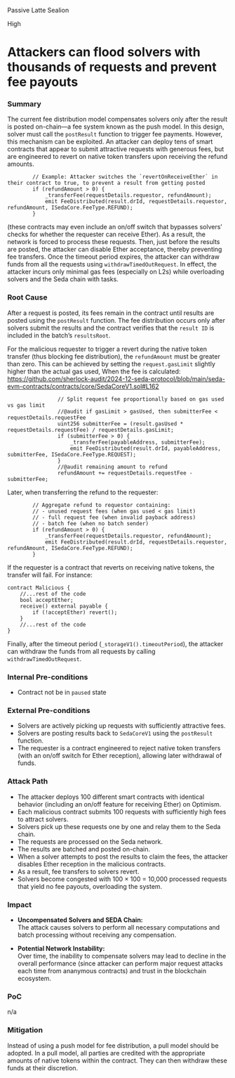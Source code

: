 Passive Latte Sealion

High

# Attackers can flood solvers with thousands of requests and prevent fee payouts

### Summary
The current fee distribution model compensates solvers only after the result is posted on-chain—a fee system known as the push model. In this design, solver must call the `postResult` function to trigger fee payments. However, this mechanism can be exploited. An attacker can deploy tens of smart contracts that appear to submit attractive requests with generous fees, but are engineered to revert on native token transfers upon receiving the refund amounts. 
```solidity
        // Example: Attacker switches the `revertOnReceiveEther` in their contract to true, to prevent a result from getting posted
        if (refundAmount > 0) {
            _transferFee(requestDetails.requestor, refundAmount);
            emit FeeDistributed(result.drId, requestDetails.requestor, refundAmount, ISedaCore.FeeType.REFUND);
        }
```
(these contracts may even include an on/off switch that bypasses solvers’ checks for whether the requester can receive Ether). As a result, the network is forced to process these requests. Then, just before the results are posted, the attacker can disable Ether acceptance, thereby preventing fee transfers. Once the timeout period expires, the attacker can withdraw funds from all the requests using `withdrawTimedOutRequest`. In effect, the attacker incurs only minimal gas fees (especially on L2s) while overloading solvers and the Seda chain with tasks.

### Root Cause
After a request is posted, its fees remain in the contract until results are posted using the `postResult` function. The fee distribution occurs only after solvers submit the results and the contract verifies that the `result ID` is included in the batch’s `resultsRoot`.

For the malicious requester to trigger a revert during the native token transfer (thus blocking fee distribution), the `refundAmount` must be greater than zero. This can be achieved by setting the `request.gasLimit` slightly higher than the actual gas used, When the fee is calculated:
https://github.com/sherlock-audit/2024-12-seda-protocol/blob/main/seda-evm-contracts/contracts/core/SedaCoreV1.sol#L162
```solidity
                // Split request fee proportionally based on gas used vs gas limit
                //@audit if gasLimit > gasUsed, then submitterFee < requestDetails.requestFee
                uint256 submitterFee = (result.gasUsed * requestDetails.requestFee) / requestDetails.gasLimit;
                if (submitterFee > 0) {
                    _transferFee(payableAddress, submitterFee);
                    emit FeeDistributed(result.drId, payableAddress, submitterFee, ISedaCore.FeeType.REQUEST);
                }
                //@audit remaining amount to refund
                refundAmount += requestDetails.requestFee - submitterFee;
```
Later, when transferring the refund to the requester:
```solidity
        // Aggregate refund to requestor containing:
        // - unused request fees (when gas used < gas limit)
        // - full request fee (when invalid payback address)
        // - batch fee (when no batch sender)
        if (refundAmount > 0) {
            _transferFee(requestDetails.requestor, refundAmount);
            emit FeeDistributed(result.drId, requestDetails.requestor, refundAmount, ISedaCore.FeeType.REFUND);
        }
```
If the requester is a contract that reverts on receiving native tokens, the transfer will fail. For instance:
```solidity
contract Malicious {
    //...rest of the code
    bool acceptEther;
    receive() external payable {
        if (!acceptEther) revert();
    }
    //...rest of the code
}
```
Finally, after the timeout period (`_storageV1().timeoutPeriod`), the attacker can withdraw the funds from all requests by calling `withdrawTimedOutRequest`.

### Internal Pre-conditions
- Contract not be in `paused` state

### External Pre-conditions
- Solvers are actively picking up requests with sufficiently attractive fees.
- Solvers are posting results back to `SedaCoreV1` using the `postResult` function.
- The requester is a contract engineered to reject native token transfers (with an on/off switch for Ether reception), allowing later withdrawal of funds.

### Attack Path
- The attacker deploys 100 different smart contracts with identical behavior (including an on/off feature for receiving Ether) on Optimism.
- Each malicious contract submits 100 requests with sufficiently high fees to attract solvers.
- Solvers pick up these requests one by one and relay them to the Seda chain.
- The requests are processed on the Seda network.
- The results are batched and posted on-chain.
- When a solver attempts to post the results to claim the fees, the attacker disables Ether reception in the malicious contracts.
- As a result, fee transfers to solvers revert.
- Solvers become congested with 100 × 100 = 10,000 processed requests that yield no fee payouts, overloading the system.

### Impact
- **Uncompensated Solvers and SEDA Chain:**  
  The attack causes solvers to perform all necessary computations and batch processing without receiving any compensation.
  
- **Potential Network Instability:**  
  Over time, the inability to compensate solvers may lead to decline in the overall performance (since attacker can perform major request attacks each time from ananymous contracts) and trust in the blockchain ecosystem.

### PoC
n/a

### Mitigation
Instead of using a push model for fee distribution, a pull model should be adopted. In a pull model, all parties are credited with the appropriate amounts of native tokens within the contract. They can then withdraw these funds at their discretion.
